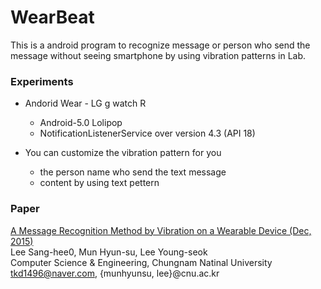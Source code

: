 # WearBeat

This is a android program to recognize message or person who send the message without seeing smartphone by using vibration patterns in Lab. 

### Experiments
* Andorid Wear - LG g watch R
  * Android-5.0 Lolipop 
  * NotificationListenerService over version 4.3 (API 18)

* You can customize the vibration pattern for you
    * the person name who send the text message
    * content by using text pettern

### Paper
[A Message Recognition Method by Vibration on a Wearable Device (Dec, 2015) ](http://www.dbpia.co.kr/Journal/ArticleDetail/NODE06602794)  
Lee Sang-hee0, Mun Hyun-su, Lee Young-seok  
Computer Science & Engineering, Chungnam Natinal University  
tkd1496@naver.com, {munhyunsu, lee}@cnu.ac.kr  
